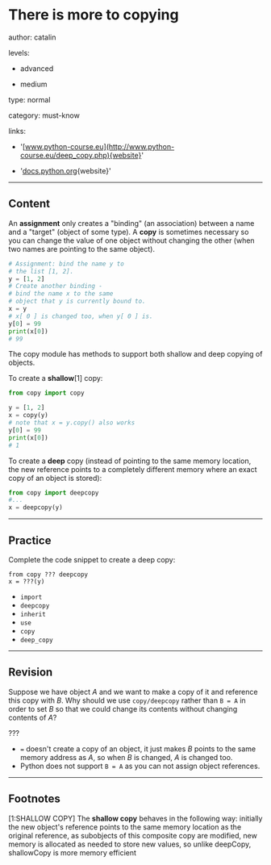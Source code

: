 # There is more to copying
author: catalin

levels:

  - advanced

  - medium

type: normal

category: must-know

links:

  - '[www.python-course.eu](http://www.python-course.eu/deep_copy.php){website}'

  - '[docs.python.org](https://docs.python.org/3.5/library/copy.html){website}'

---
## Content

An **assignment** only creates a "binding" (an association) between a name and a "target" (object of some type). A  **copy** is sometimes necessary so you can change the value of one object without changing the other (when two names are pointing to the same object).
```python
# Assignment: bind the name y to
# the list [1, 2].
y = [1, 2]
# Create another binding -
# bind the name x to the same
# object that y is currently bound to.
x = y
# x[ 0 ] is changed too, when y[ 0 ] is.
y[0] = 99
print(x[0])
# 99
```
The copy module has methods to support both shallow and deep copying of objects.

To create a **shallow**[1] copy:
```python
from copy import copy

y = [1, 2]
x = copy(y)
# note that x = y.copy() also works
y[0] = 99
print(x[0])
# 1

```
To create a **deep** copy (instead of pointing to the same memory location, the new reference points to a completely different memory where an exact copy of an object is stored):
```python
from copy import deepcopy
#...
x = deepcopy(y)
```

---
## Practice

Complete the code snippet to create a deep copy:

```
from copy ??? deepcopy
x = ???(y)
```
* `import`
* `deepcopy`
* `inherit`
* `use`
* `copy`
* `deep_copy`

---
## Revision

Suppose we have object *A* and we want to make a copy of it and reference this copy with *B*.
Why should we use `copy/deepcopy` rather than `B = A` in order to set *B* so that we could change its contents without changing contents of *A*?

???

* `=` doesn't create a copy of an object, it just makes *B* points to the same memory address as *A*, so when *B* is changed, *A* is changed too.
* Python does not support `B = A` as you can not assign object references.

---
## Footnotes

[1:SHALLOW COPY]
The **shallow copy** behaves in the following way: initially the new object's reference points to the same memory location as the original reference, as subobjects of this composite copy are modified, new memory is allocated as needed to store new values, so unlike deepCopy, shallowCopy is more memory efficient
